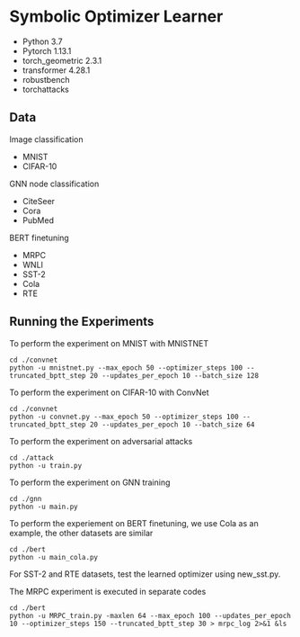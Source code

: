 # Symbolic Optimizer Learner
- Python 3.7
- Pytorch 1.13.1
- torch_geometric 2.3.1
- transformer 4.28.1
- robustbench
- torchattacks
## Data
Image classification
- MNIST
- CIFAR-10

GNN node classification
- CiteSeer
- Cora
- PubMed

BERT finetuning
- MRPC
- WNLI
- SST-2
- Cola
- RTE
## Running the Experiments
To perform the experiment on MNIST with MNISTNET
```
cd ./convnet
python -u mnistnet.py --max_epoch 50 --optimizer_steps 100 --truncated_bptt_step 20 --updates_per_epoch 10 --batch_size 128
```
To perform the experiment on CIFAR-10 with ConvNet
```
cd ./convnet
python -u convnet.py --max_epoch 50 --optimizer_steps 100 --truncated_bptt_step 20 --updates_per_epoch 10 --batch_size 64
```
To perform the experiment on adversarial attacks
```
cd ./attack
python -u train.py
```
To perform the experiment on GNN training
```
cd ./gnn
python -u main.py
```
To perform the experiement on BERT finetuning, we use Cola as an example, the other datasets are similar
```
cd ./bert
python -u main_cola.py
```
For SST-2 and RTE datasets, test the learned optimizer using new_sst.py.

The MRPC experiment is executed in separate codes
```
cd ./bert
python -u MRPC_train.py -maxlen 64 --max_epoch 100 --updates_per_epoch 10 --optimizer_steps 150 --truncated_bptt_step 30 > mrpc_log 2>&1 &ls
```
